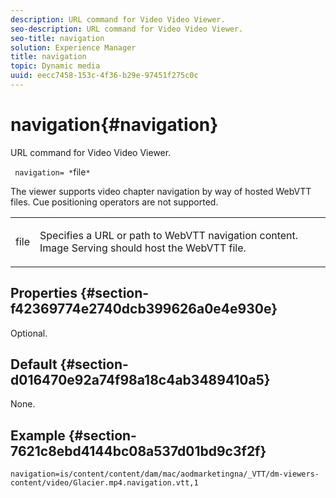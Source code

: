 ```yaml
---
description: URL command for Video Video Viewer.
seo-description: URL command for Video Video Viewer.
seo-title: navigation
solution: Experience Manager
title: navigation
topic: Dynamic media
uuid: eecc7458-153c-4f36-b29e-97451f275c0c
---
```


# navigation{#navigation}

URL command for Video Video Viewer.

 ` navigation= *`file`*`

The viewer supports video chapter navigation by way of hosted WebVTT files. Cue positioning operators are not supported.

<table id="table_C616483932C2482CA9794DDD7313FD7C"> 
 <tbody> 
  <tr> 
   <td colname="col1"> <p> <span class="codeph"> <span class="varname"> file</span> </span> </p> </td> 
   <td colname="col2"> <p> Specifies a URL or path to WebVTT navigation content. Image Serving should host the WebVTT file. </p> </td> 
  </tr> 
 </tbody> 
</table>

## Properties {#section-f42369774e2740dcb399626a0e4e930e}

Optional.

## Default {#section-d016470e92a74f98a18c4ab3489410a5}

None.

## Example {#section-7621c8ebd4144bc08a537d01bd9c3f2f}

```
navigation=is/content/content/dam/mac/aodmarketingna/_VTT/dm-viewers-content/video/Glacier.mp4.navigation.vtt,1
```

